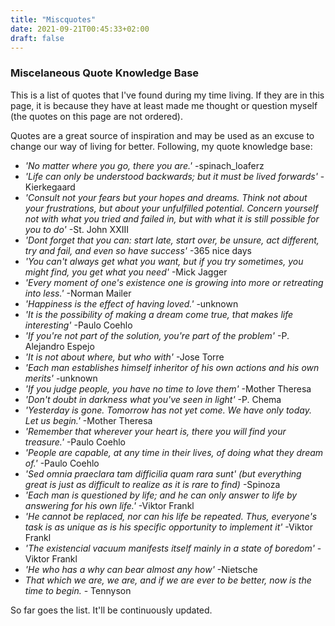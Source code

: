 ```yaml
---
title: "Miscquotes"
date: 2021-09-21T00:45:33+02:00
draft: false
---
```


### Miscelaneous Quote Knowledge Base

This is a list of quotes that I've found during my time living. If they are in this page, it is because they have at least made me thought or question myself (the quotes on this page are not ordered).

Quotes are a great source of inspiration and may be used as an excuse to change our way of living for better.
Following, my quote knowledge base:

- *'No matter where you go, there you are.'* -spinach_loaferz
- *'Life can only be understood backwards; but it must be lived forwards'* -Kierkegaard
- *'Consult not your fears but your hopes and dreams. Think not about your frustrations, but about your unfulfilled potential. Concern yourself not with what you tried and failed in, but with what it is still possible for you to do'* -St. John XXIII
- *'Dont forget that you can: start late, start over, be unsure, act different, try and fail, and even so have success'* -365 nice days
- *'You can't always get what you want, but if you try sometimes, you might find, you get what you need'* -Mick Jagger
- *'Every moment of one's existence one is growing into more or retreating into less.'* -Norman Mailer
- *'Happiness is the effect of having loved.'* -unknown
- *'It is the possibility of making a dream come true, that makes life interesting'* -Paulo Coehlo
- *'If you're not part of the solution, you're part of the problem'* -P. Alejandro Espejo
- *'It is not about where, but who with'* -Jose Torre
- *'Each man establishes himself inheritor of his own actions and his own merits'* -unknown
- *'If you judge people, you have no time to love them'* -Mother Theresa
- *'Don't doubt in darkness what you've seen in light'* -P. Chema
- *'Yesterday is gone. Tomorrow has not yet come. We have only today. Let us begin.'* -Mother Theresa
- *'Remember that wherever your heart is, there you will find your treasure.'* -Paulo Coehlo
- *'People are capable, at any time in their lives, of doing what they dream of.'* -Paulo Coehlo
- *'Sed omnia praeclara tam difficilia quam rara sunt' (but everything great is just as difficult to realize as it is rare to find)* -Spinoza
- *'Each man is questioned by life; and he can only answer to life by answering for his own life.'* -Viktor Frankl
- *'He cannot be replaced, nor can his life be repeated. Thus, everyone's task is as unique as is his specific opportunity to implement it'* -Viktor Frankl
- *'The existencial vacuum manifests itself mainly in a state of boredom'* - Viktor Frankl
- *'He who has a why can bear almost any how'* -Nietsche
- *That which we are, we are, and if we are ever to be better, now is the time to begin.* - Tennyson

<!---
<- *'The dosis makes the venom'* -unknown>
<- *'Kind words can be short and easy to speak, but their echoes are truly endless.'* -Mother Theresa>
<- *'The simple things are also the most extraordinary things, and only the wise can see them.'* -Paulo Coehlo>
<- *'"Sunday Neurosis" that kind of depression which afflicts people who become aware of the lack of content in their lives when the rush of the busy week is over and the void within themselves becomes a manifest'* -Viktor Frankl>
<- *'People have enough to live by, but nothing to live for'* -Viktor Frankl>
<- *'You have to live to see the day on which it may happen, so you have to survive in order to see that day dawn'* -Viktor Frankl>
<- *'Was du erlebst, kann keine Macht in der Welt dir rauben'* (what you've experienced, no power in the world can take from you) -unknown poet>
- *'Is a pecularity of man that he can only live by looking to the future'* -Viktor Frankl
<- *'May you have enough happiness to keep you sweet, trials to keep you strong, sorrow to keep you human, failure to keep you humble, success to keep you eager, friends to give you comfort, wealth to meet your needs, enthusiasm to look forward, faith to banish depression, determination to make each day better than yesterday. May you have enough.'* -unknown> -->

So far goes the list. It'll be continuously updated.
